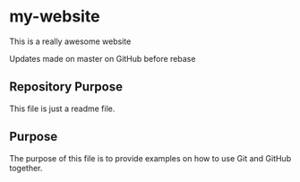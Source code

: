 # my-website

This is a really awesome website



Updates made on master on GitHub before rebase


## Repository Purpose

This file is just a readme file.

## Purpose

The purpose of this file is to provide examples on how to use Git and GitHub
together.
